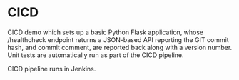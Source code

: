 # CICD
CICD demo which sets up a basic Python Flask application, whose /healthcheck endpoint returns a JSON-based API reporting the GIT commit hash, and commit comment, are reported back along with a version number.  Unit tests are automatically run as part of the CICD pipeline.

CICD pipeline runs in Jenkins.
